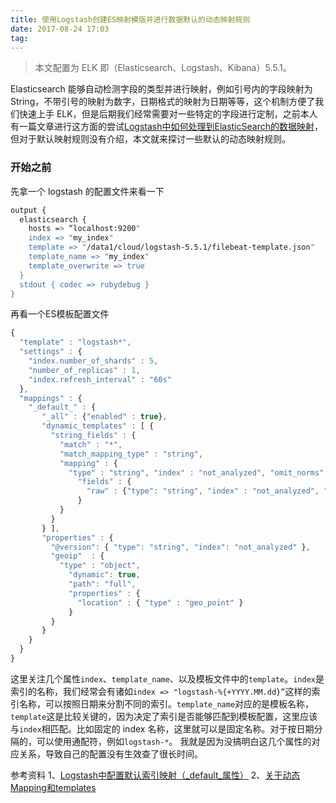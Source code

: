 ```yaml
---
title: 使用Logstash创建ES映射模版并进行数据默认的动态映射规则
date: 2017-08-24 17:03
tag: 
---
```


> 本文配置为 ELK 即（Elasticsearch、Logstash、Kibana）5.5.1。

Elasticsearch 能够自动检测字段的类型并进行映射，例如引号内的字段映射为 String，不带引号的映射为数字，日期格式的映射为日期等等，这个机制方便了我们快速上手 ELK，但是后期我们经常需要对一些特定的字段进行定制，之前本人有一篇文章进行这方面的尝试[Logstash中如何处理到ElasticSearch的数据映射](http://www.cnblogs.com/cocowool/p/7347069.html)，但对于默认映射规则没有介绍，本文就来探讨一些默认的动态映射规则。

### 开始之前
先拿一个 logstash 的配置文件来看一下
```bash
output {
  elasticsearch {
    hosts => “localhost:9200"
    index => "my_index"
    template => "/data1/cloud/logstash-5.5.1/filebeat-template.json"
    template_name => "my_index"
    template_overwrite => true
  }
  stdout { codec => rubydebug }
}
```
再看一个ES模板配置文件
```javascript
{
  "template" : "logstash*",
  "settings" : {
    "index.number_of_shards" : 5,
    "number_of_replicas" : 1,
    "index.refresh_interval" : "60s"
  },
  "mappings" : {
    "_default_" : {
       "_all" : {"enabled" : true},
       "dynamic_templates" : [ {
         "string_fields" : {
           "match" : "*",
           "match_mapping_type" : "string",
           "mapping" : {
             "type" : "string", "index" : "not_analyzed", "omit_norms" : true, "doc_values": true,
               "fields" : {
                 "raw" : {"type": "string", "index" : "not_analyzed", "ignore_above" : 256,"doc_values": true}
               }
           }
         }
       } ],
       "properties" : {
         "@version": { "type": "string", "index": "not_analyzed" },
         "geoip"  : {
           "type" : "object",
             "dynamic": true,
             "path": "full",
             "properties" : {
               "location" : { "type" : "geo_point" }
             }
         }
       }
    }
  }
}
```
这里关注几个属性```index```、```template_name```、以及模板文件中的```template```。```index```是索引的名称，我们经常会有诸如```index => "logstash-%{+YYYY.MM.dd}”```这样的索引名称，可以按照日期来分割不同的索引。```template_name```对应的是模板名称，```template```这是比较关键的，因为决定了索引是否能够匹配到模板配置，这里应该与```index```相匹配。比如固定的 index 名称，这里就可以是固定名称。对于按日期分隔的，可以使用通配符，例如```logstash-*```。
我就是因为没搞明白这几个属性的对应关系，导致自己的配置没有生效查了很长时间。

参考资料
1、[Logstash中配置默认索引映射（_default_属性）](http://blog.csdn.net/xifeijian/article/details/50823494)
2、[关于动态Mapping和templates](http://ju.outofmemory.cn/entry/50618)













